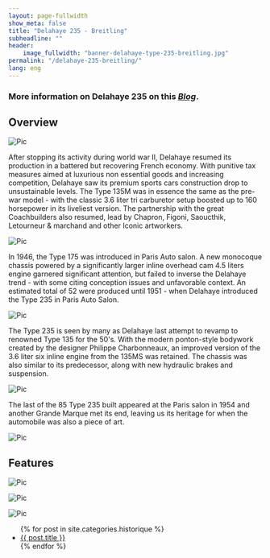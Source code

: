 ```yaml
---
layout: page-fullwidth
show_meta: false
title: "Delahaye 235 - Breitling"
subheadline: ""
header:
    image_fullwidth: "banner-delahaye-type-235-breitling.jpg"
permalink: "/delahaye-235-breitling/"
lang: eng
---
```


### More information on Delahaye 235 on this [*Blog*](https://lesdelahaye235.blogspot.com/).

## Overview

![Pic](/images/page_delahaye235/delahaye-type-235-breitling-0.jpg)

After stopping its activity during world war II, Delahaye resumed its production in a battered but recovering French economy. With punitive tax measures aimed at luxurious non essential goods and increasing competition, Delahaye saw its premium sports cars construction drop to unsustainable levels. The Type 135M was in essence the same as the pre-war model - with the classic 3.6 liter tri carburetor setup boosted up to 160 horsepower in its liveliest version. The partnership with the great Coachbuilders also resumed, lead by Chapron, Figoni, Saoucthik, Letourneur & marchand and other Iconic artworkers.

![Pic](/images/page_delahaye235/delahaye-type-235-breitling-1.jpg)

In 1946, the Type 175 was introduced in Paris Auto salon. A new monocoque chassis powered by a significantly larger inline overhead cam 4.5 liters engine garnered significant attention, but failed to inverse the Delahaye trend - with some citing conception issues and unfavorable context. An estimated total of 52 were produced until 1951 - when Delahaye introduced the Type 235 in Paris Auto Salon.

![Pic](/images/page_delahaye235/delahaye-type-235-breitling-2.jpg)

The Type 235 is seen by many as Delahaye last attempt to revamp to renowned Type 135 for the 50's.  With the modern ponton-style bodywork created by the designer Philippe Charbonneaux, an improved version of the 3.6 liter six inline engine from the 135MS was retained. The chassis was also similar to its predecessor, along with new hydraulic brakes and suspension.

![Pic](/images/page_delahaye235/delahaye-type-235-breitling-3.jpg)

The last of the 85 Type 235 built appeared at the Paris salon in 1954 and another Grande Marque met its end, leaving us its heritage for when the automobile was also a piece of art.

![Pic](/images/page_delahaye235/delahaye-type-235-breitling-4.jpg)

## Features

![Pic](/images/page_delahaye235/delahaye-type-235-breitling-5.jpg)

![Pic](/images/page_delahaye235/delahaye-type-235-breitling-6.jpg)

![Pic](/images/page_delahaye235/delahaye-type-235-breitling-8.jpg)


<ul>
    {% for post in site.categories.historique %}
    <li><a href="{{ site.url }}{{ site.baseurl }}{{ post.url }}">{{ post.title }}</a></li>
    {% endfor %}
</ul>
